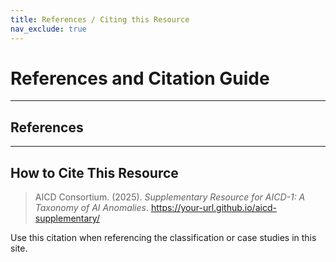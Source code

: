 ```yaml
---
title: References / Citing this Resource
nav_exclude: true
---
```


# References and Citation Guide

---

## References



---

## How to Cite This Resource

> AICD Consortium. (2025). *Supplementary Resource for AICD-1: A Taxonomy of AI Anomalies*. https://your-url.github.io/aicd-supplementary/

Use this citation when referencing the classification or case studies in this site.
